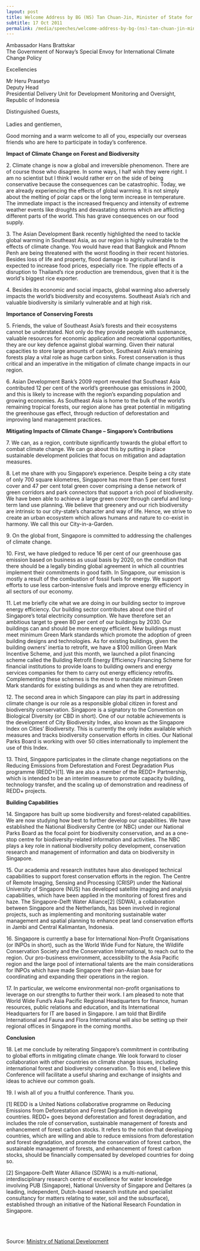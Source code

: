 ```yaml
---
layout: post
title: Welcome Address by BG (NS) Tan Chuan-Jin, Minister of State for National Developement and Manpower at the ‘Conference of Forests, Biodiversity and Climate Change in Southeast Asia’ at the Mochtar Riady Auditorium, Singapore Management University
subtitle: 17 Oct 2011
permalink: /media/speeches/welcome-address-by-bg-(ns)-tan-chuan-jin-minister-of-state-for-national-developement-and-manpower-at-the-conference-of-forests-biodiversity-and-climate-change-in-southeast-asia
---
```


Ambassador Hans Brattskar  
The Government of Norway’s Special Envoy for International Climate Change Policy

Excellencies

Mr Heru Prasetyo  
Deputy Head  
Presidential Delivery Unit for Development Monitoring and Oversight, Republic of Indonesia

Distinguished Guests,
<br><br>
Ladies and gentlemen,

Good morning and a warm welcome to all of you, especially our overseas friends who are here to participate in today’s conference.

**Impact of Climate Change on Forest and Biodiversity**

2.&nbsp;Climate change is now a global and irreversible phenomenon. There are of course those who disagree. In some ways, I half wish they were right. I am no scientist but I think I would rather err on the side of being conservative because the consequences can be catastrophic. Today, we are already experiencing the effects of global warming. It is not simply about the melting of polar caps or the long term increase in temperature. The immediate impact is the increased frequency and intensity of extreme weather events like droughts and devastating storms which are afflicting different parts of the world. This has grave consequences on our food supply.

3.&nbsp;The Asian Development Bank recently highlighted the need to tackle global warming in Southeast Asia, as our region is highly vulnerable to the effects of climate change. You would have read that Bangkok and Phnom Penh are being threatened with the worst flooding in their recent histories. Besides loss of life and property, flood damage to agricultural land is expected to increase food prices, especially rice. The ripple effects of a disruption to Thailand’s rice production are tremendous, given that it is the world's biggest rice exporter.

4.&nbsp;Besides its economic and social impacts, global warming also adversely impacts the world’s biodiversity and ecosystems. Southeast Asia’s rich and valuable biodiversity is similarly vulnerable and at high risk.

**Importance of Conserving Forests**

5.&nbsp;Friends, the value of Southeast Asia’s forests and their ecosystems cannot be understated. Not only do they provide people with sustenance, valuable resources for economic application and recreational opportunities, they are our key defence against global warming. Given their natural capacities to store large amounts of carbon, Southeast Asia’s remaining forests play a vital role as huge carbon sinks. Forest conservation is thus critical and an imperative in the mitigation of climate change impacts in our region.

6.&nbsp;Asian Development Bank’s 2009 report revealed that Southeast Asia contributed 12 per cent of the world’s greenhouse gas emissions in 2000, and this is likely to increase with the region’s expanding population and growing economies. As Southeast Asia is home to the bulk of the world’s remaining tropical forests, our region alone has great potential in mitigating the greenhouse gas effect, through reduction of deforestation and improving land management practices.

**Mitigating Impacts of Climate Change – Singapore’s Contributions**

7.&nbsp;We can, as a region, contribute significantly towards the global effort to combat climate change. We can go about this by putting in place sustainable development policies that focus on mitigation and adaptation measures.

8.&nbsp;Let me share with you Singapore’s experience. Despite being a city state of only 700 square kilometres, Singapore has more than 5 per cent forest cover and 47 per cent total green cover comprising a dense network of green corridors and park connectors that support a rich pool of biodiversity. We have been able to achieve a large green cover through careful and long-term land use planning. We believe that greenery and our rich biodiversity are intrinsic to our city-state’s character and way of life. Hence, we strive to create an urban ecosystem which allows humans and nature to co-exist in harmony. We call this our City-in-a-Garden.

9.&nbsp;On the global front, Singapore is committed to addressing the challenges of climate change. 

10.&nbsp;First, we have pledged to reduce 16 per cent of our greenhouse gas emission based on business as usual basis by 2020, on the condition that there should be a legally binding global agreement in which all countries implement their commitments in good faith. In Singapore, our emission is mostly a result of the combustion of fossil fuels for energy. We support efforts to use less carbon-intensive fuels and improve energy efficiency in all sectors of our economy.

11.&nbsp;Let me briefly cite what we are doing in our building sector to improve energy efficiency. Our building sector contributes about one third of Singapore’s total electricity consumption. We have therefore set an ambitious target to green 80 per cent of our buildings by 2030. Our buildings can and should be more energy efficient. New buildings must meet minimum Green Mark standards which promote the adoption of green building designs and technologies. As for existing buildings, given the building owners’ inertia to retrofit, we have a $100 million Green Mark Incentive Scheme, and just this month, we launched a pilot financing scheme called the Building Retrofit Energy Efficiency Financing Scheme for financial institutions to provide loans to building owners and energy services companies for them to carry out energy efficiency retrofits. Complementing these schemes is the move to mandate minimum Green Mark standards for existing buildings as and when they are retrofitted.

12.&nbsp;The second area in which Singapore can play its part in addressing climate change is our role as a responsible global citizen in forest and biodiversity conservation. Singapore is a signatory to the Convention on Biological Diversity (or CBD in short). One of our notable achievements is the development of City Biodiversity Index, also known as the Singapore Index on Cities’ Biodiversity. This is currently the only index available which measures and tracks biodiversity conservation efforts in cities. Our National Parks Board is working with over 50 cities internationally to implement the use of this Index.

13.&nbsp;Third, Singapore participates in the climate change negotiations on the Reducing Emissions from Deforestation and Forest Degradation Plus programme (REDD+)[1]. We are also a member of the REDD+ Partnership, which is intended to be an interim measure to promote capacity building, technology transfer, and the scaling up of demonstration and readiness of REDD+ projects.

**Building Capabilities**

14.&nbsp;Singapore has built up some biodiversity and forest-related capabilities. We are now studying how best to further develop our capabilities. We have established the National Biodiversity Centre (or NBC) under our National Parks Board as the focal point for biodiversity conservation, and as a one-stop centre for biodiversity-related information and activities. The NBC plays a key role in national biodiversity policy development, conservation research and management of information and data on biodiversity in Singapore.

15.&nbsp;Our academia and research institutes have also developed technical capabilities to support forest conservation efforts in the region. The Centre of Remote Imaging, Sensing and Processing (CRISP) under the National University of Singapore (NUS) has developed satellite imaging and analysis capabilities, which have been applied in the monitoring of forest fires and haze. The Singapore-Delft Water Alliance[2] (SDWA), a collaboration between Singapore and the Netherlands, has been involved in regional projects, such as implementing and monitoring sustainable water management and spatial planning to enhance peat land conservation efforts in Jambi and Central Kalimantan, Indonesia.

16.&nbsp;Singapore is currently a base for International Non-Profit Organisations (or INPOs in short), such as the World Wide Fund for Nature, the Wildlife Conservation Society and the Conservation International, to reach out to the region. Our pro-business environment, accessibility to the Asia Pacific region and the large pool of international talents are the main considerations for INPOs which have made Singapore their pan-Asian base for coordinating and expanding their operations in the region.

17.&nbsp;In particular, we welcome environmental non-profit organisations to leverage on our strengths to further their work. I am pleased to note that World Wide Fund’s Asia Pacific Regional Headquarters for finance, human resources, public relations and education, and its International Headquarters for IT are based in Singapore. I am told that Birdlife International and Fauna and Flora International will also be setting up their regional offices in Singapore in the coming months.

**Conclusion**

18.&nbsp;Let me conclude by reiterating Singapore’s commitment in contributing to global efforts in mitigating climate change. We look forward to closer collaboration with other countries on climate change issues, including international forest and biodiversity conservation. To this end, I believe this Conference will facilitate a useful sharing and exchange of insights and ideas to achieve our common goals.

19.&nbsp;I wish all of you a fruitful conference. Thank you.



[1] REDD is a United Nations collaborative programme on Reducing Emissions from Deforestation and Forest Degradation in developing countries. REDD+ goes beyond deforestation and forest degradation, and includes the role of conservation, sustainable management of forests and enhancement of forest carbon stocks. It refers to the notion that developing countries, which are willing and able to reduce emissions from deforestation and forest degradation, and promote the conservation of forest carbon, the sustainable management of forests, and enhancement of forest carbon stocks, should be financially compensated by developed countries for doing so.

[2] Singapore-Delft Water Alliance (SDWA) is a multi-national, interdisciplinary research centre of excellence for water knowledge involving PUB (Singapore), National University of Singapore and Deltares (a leading, independent, Dutch-based research institute and specialist consultancy for matters relating to water, soil and the subsurface), established through an initiative of the National Research Foundation in Singapore.  
<br><br><br>



Source: [<a href="https://www.mnd.gov.sg/" target="_blank">Ministry of National Development</a>](https://www.mnd.gov.sg/)
